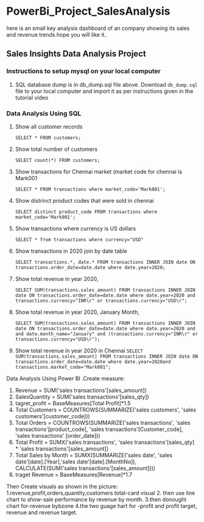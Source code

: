 # PowerBi_Project_SalesAnalysis
here is an small key analysis dashboard of an company showing its sales and revenue trends.hope you will like it..
## Sales Insights Data Analysis Project

### Instructions to setup mysql on your local computer

1. SQL database dump is in db_dump.sql file above. Download `db_dump.sql` file to your local computer and import it as per instructions given in the tutorial video

### Data Analysis Using SQL

1. Show all customer records

    `SELECT * FROM customers;`

1. Show total number of customers

    `SELECT count(*) FROM customers;`

1. Show transactions for Chennai market (market code for chennai is Mark001

    `SELECT * FROM transactions where market_code='Mark001';`

1. Show distrinct product codes that were sold in chennai

    `SELECT distinct product_code FROM transactions where market_code='Mark001';`

1. Show transactions where currency is US dollars

    `SELECT * from transactions where currency="USD"`

1. Show transactions in 2020 join by date table

    `SELECT transactions.*, date.* FROM transactions INNER JOIN date ON transactions.order_date=date.date where date.year=2020;`

1. Show total revenue in year 2020,

    `SELECT SUM(transactions.sales_amount) FROM transactions INNER JOIN date ON transactions.order_date=date.date where date.year=2020 and transactions.currency="INR\r" or transactions.currency="USD\r";`
	
1. Show total revenue in year 2020, January Month,

    `SELECT SUM(transactions.sales_amount) FROM transactions
 INNER JOIN date ON transactions.order_date=date.date where date.year=2020 and and date.month_name="January" and (transactions.currency="INR\r" or transactions.currency="USD\r");`

1. Show total revenue in year 2020 in Chennai
`SELECT SUM(transactions.sales_amount) FROM transactions INNER JOIN date ON transactions.order_date=date.date where date.year=2020and transactions.market_code="Mark001";`


Data Analysis Using Power BI
.Create measure:

1. Revenue = SUM('sales transactions'[sales_amount])
2. SalesQuantity = SUM('sales transactions'[sales_qty])
3. tagret_profit = BaseMeasures[Total Profit]*1.5
4. Total Customers = COUNTROWS(SUMMARIZE('sales customers', 'sales customers'[customer_code]))
5. Total Orders = COUNTROWS(SUMMARIZE('sales transactions', 'sales transactions'[product_code], 'sales transactions'[Customer_code], 'sales transactions' [order_date]))
6. Total Profit = SUMX('sales transactions', 'sales transactions'[sales_qty] * 'sales transactions'[sales_amount])
7. Total Sales by Month = SUMX(SUMMARIZE('sales date', 'sales date'[date].[Year],'sales date'[date].[MonthNo]),    CALCULATE(SUM('sales transactions'[sales_amount])))
8. traget Revenue = BaseMeasures[Revenue]*1.7


Then Create visuals as shown in the picture:
1.revenue,profit,orders,quantity,customers total-card visual
2. then use line chart to show-sale performance by revenue by month.
3.then donought chart for-revenue bybzone
4.the two guage hart for -profit and profit target, revenue and revenue target.
